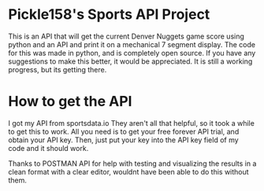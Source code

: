 # Pickle158's Sports API Project
This is an API that will get the current Denver Nuggets game score using python and an API and print it on a mechanical 7 segment display.
The code for this was made in python, and is completely open source.  If you have any suggestions to make this better, it would be appreciated.  It is still a working progress, but its getting there.  

# How to get the API
I got my API from sportsdata.io  They aren't all that helpful, so it took a while to get this to work.  All you need is to get your free forever API trial, and obtain your API key.  Then, just put your key into the API key field of my code and it should work.

Thanks to POSTMAN API for help with testing and visualizing the results in a clean format with a clear editor, wouldnt have been able to do this without them.


